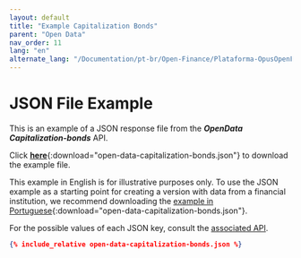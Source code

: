 ```yaml
---
layout: default
title: "Example Capitalization Bonds"
parent: "Open Data"
nav_order: 11
lang: "en"
alternate_lang: "/Documentation/pt-br/Open-Finance/Plataforma-OpusOpenFinance/Integração/apis-dados-abertos/DadosAbertos-Capitalization/"
---
```


# JSON File Example

This is an example of a JSON response file from the ***OpenData Capitalization-bonds*** API.

Click [**here**](open-data-capitalization-bonds.json){:download="open-data-capitalization-bonds.json"} to download the example file.

This example in English is for illustrative purposes only. To use the JSON example as a starting point for creating a version with data from a financial institution, we recommend downloading the [example in Portuguese](../../../../pt-br/Open-Finance/Plataforma-OpusOpenFinance/apis-dados-abertos/open-data-capitalization-bonds.json){:download="open-data-capitalization-bonds.json"}.

For the possible values of each JSON key, consult the [associated API][Link-API].

```json
{% include_relative open-data-capitalization-bonds.json %}
```

[Link-API]: ../../../../swagger-ui/index.html?api=en-open-data-capitalization
